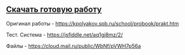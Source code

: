 ## [Скачать готовую работу](https://github.com/vorones/files11_4/archive/refs/heads/main.zip)

Оригинал работы - https://kpolyakov.spb.ru/school/probook/prakt.htm

Тест. Система - https://jsfiddle.net/aq1gj8mz/2/

Файлы - https://cloud.mail.ru/public/WbNf/pVWH7p56a
